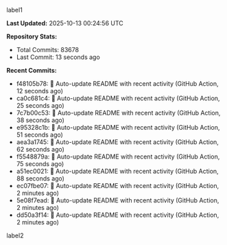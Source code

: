 
label1 
<!-- ACTIVITY_START -->
**Last Updated:** 2025-10-13 00:24:56 UTC

**Repository Stats:**
- Total Commits: 83678
- Last Commit: 13 seconds ago

**Recent Commits:**
- f48105b78: 🤖 Auto-update README with recent activity (GitHub Action, 12 seconds ago)
- ca0c681c4: 🤖 Auto-update README with recent activity (GitHub Action, 25 seconds ago)
- 7c7b00c53: 🤖 Auto-update README with recent activity (GitHub Action, 38 seconds ago)
- e95328c1b: 🤖 Auto-update README with recent activity (GitHub Action, 51 seconds ago)
- aea3a1745: 🤖 Auto-update README with recent activity (GitHub Action, 62 seconds ago)
- f5548879a: 🤖 Auto-update README with recent activity (GitHub Action, 75 seconds ago)
- a51ec0021: 🤖 Auto-update README with recent activity (GitHub Action, 88 seconds ago)
- ec07fbe07: 🤖 Auto-update README with recent activity (GitHub Action, 2 minutes ago)
- 5e08f7ead: 🤖 Auto-update README with recent activity (GitHub Action, 2 minutes ago)
- dd50a3f14: 🤖 Auto-update README with recent activity (GitHub Action, 2 minutes ago)
<!-- ACTIVITY_END -->

label2
